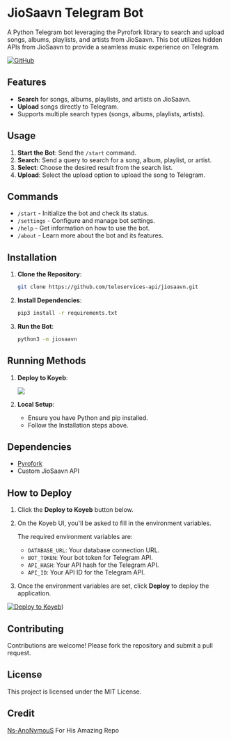 # JioSaavn Telegram Bot

A Python Telegram bot leveraging the Pyrofork library to search and upload songs, albums, playlists, and artists from JioSaavn. This bot utilizes hidden APIs from JioSaavn to provide a seamless music experience on Telegram.

[![GitHub](https://badgen.net/badge/Open%20Source%20%3F/Yes/yellow?icon=github)](https://github.com/teleservices-api/jiosaavn)


## Features

- **Search** for songs, albums, playlists, and artists on JioSaavn.
- **Upload** songs directly to Telegram.
- Supports multiple search types (songs, albums, playlists, artists).

## Usage

1. **Start the Bot**: Send the `/start` command.
2. **Search**: Send a query to search for a song, album, playlist, or artist.
3. **Select**: Choose the desired result from the search list.
4. **Upload**: Select the upload option to upload the song to Telegram.

## Commands

- `/start` - Initialize the bot and check its status.
- `/settings` - Configure and manage bot settings.
- `/help` - Get information on how to use the bot.
- `/about` - Learn more about the bot and its features.

## Installation

1. **Clone the Repository**: 
   ```sh
   git clone https://github.com/teleservices-api/jiosaavn.git
   ```
2. **Install Dependencies**:
   ```sh
   pip3 install -r requirements.txt
   ```
3. **Run the Bot**:
   ```sh
   python3 -m jiosaavn
   ```

## Running Methods

1. **Deploy to Koyeb**:

   [![](https://img.shields.io/badge/Click_here-blue)](https://github.com/teleservices-api/jiosaavn?tab=readme-ov-file#how-to-deploy)

2. **Local Setup**:
   - Ensure you have Python and pip installed.
   - Follow the Installation steps above.

## Dependencies

- [Pyrofork](https://pyrofork.mayuri.my.id/main/)
- Custom JioSaavn API

## How to Deploy

1. Click the **Deploy to Koyeb** button below.
2. On the Koyeb UI, you'll be asked to fill in the environment variables.

   The required environment variables are:
   - `DATABASE_URL`: Your database connection URL.
   - `BOT_TOKEN`: Your bot token for Telegram API.
   - `API_HASH`: Your API hash for the Telegram API.
   - `API_ID`: Your API ID for the Telegram API.

3. Once the environment variables are set, click **Deploy** to deploy the application.

[![Deploy to Koyeb](https://www.koyeb.com/static/images/deploy/button.svg)](https://app.koyeb.com/deploy?type=git&builder=buildpack&repository=https://github.com/teleservices-api/jiosaavn&branch=main&name=jiosaavn-api&run_command=python3%20-m%20jiosaavn&env[DATABASE_URL]=your_database_url&env[BOT_TOKEN]=your_bot_token&env[API_HASH]=your_api_hash&env[API_ID]=your_api_id))

## Contributing

Contributions are welcome! Please fork the repository and submit a pull request.

## License

This project is licensed under the MIT License.


## Credit 

[Ns-AnoNymouS](https://github.com/Ns-AnoNymouS) For His Amazing Repo
